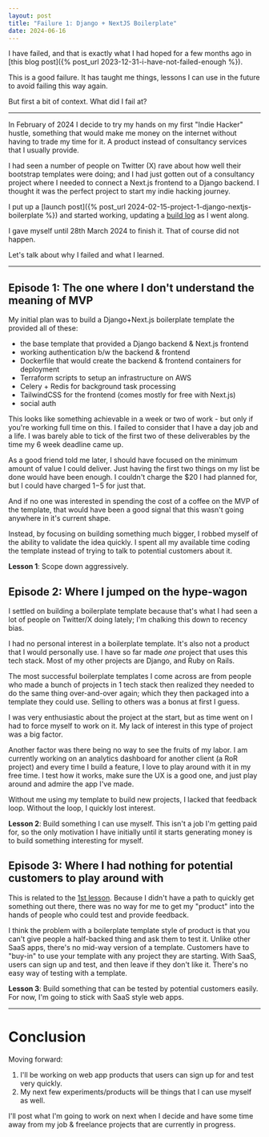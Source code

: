 ```yaml
---
layout: post
title: "Failure 1: Django + NextJS Boilerplate"
date: 2024-06-16
---
```

I have failed, and that is exactly what I had hoped for a few months ago in [this blog post]({% post_url 2023-12-31-i-have-not-failed-enough %}).

This is a good failure. It has taught me things, lessons I can use in the future to avoid failing this way again.

But first a bit of context. What did I fail at?

---

In February of 2024 I decide to try my hands on my first "Indie Hacker" hustle, something that would make me money on the internet without having to trade my time for it. A product instead of consultancy services that I usually provide.

I had seen a number of people on Twitter (X) rave about how well their bootstrap templates were doing; and I had just gotten out of a consultancy project where I needed to connect a Next.js frontend to a Django backend. I thought it was the perfect project to start my indie hacking journey.

I put up a [launch post]({% post_url 2024-02-15-project-1-django-nextjs-boilerplate %}) and started working, updating a [build log](/build_logs/project-1) as I went along.

I gave myself until 28th March 2024 to finish it. That of course did not happen.

Let's talk about why I failed and what I learned.

---

## Episode 1: The one where I don't understand the meaning of MVP

My initial plan was to build a Django+Next.js boilerplate template the provided all of these:
- the base template that provided a Django backend & Next.js frontend
- working authentication b/w the backend & frontend
- Dockerfile that would create the backend & frontend containers for deployment
- Terraform scripts to setup an infrastructure on AWS
- Celery + Redis for background task processing
- TailwindCSS for the frontend (comes mostly for free with Next.js)
- social auth

This looks like something achievable in a week or two of work - but only if you're working full time on this. I failed to consider that I have a day job and a life. I was barely able to tick of the first two of these deliverables by the time my 6 week deadline came up.

As a good friend told me later, I should have focused on the minimum amount of value I could deliver. Just having the first two things on my list be done would have been enough. I couldn't charge the $20 I had planned for, but I could have charged $1-$5 for just that.

And if no one was interested in spending the cost of a coffee on the MVP of the template, that would have been a good signal that this wasn't going anywhere in it's current shape.

Instead, by focusing on building something much bigger, I robbed myself of the ability to validate the idea quickly. I spent all my available time coding the template instead of trying to talk to potential customers about it.

**Lesson 1**: Scope down aggressively.

## Episode 2: Where I jumped on the hype-wagon

I settled on building a boilerplate template because that's what I had seen a lot of people on Twitter/X doing lately; I'm chalking this down to recency bias.

I had no personal interest in a boilerplate template. It's also not a product that I would personally use. I have so far made *one* project that uses this tech stack. Most of my other projects are Django, and Ruby on Rails.

The most successful boilerplate templates I come across are from people who made a bunch of projects in 1 tech stack then realized they needed to do the same thing over-and-over again; which they then packaged into a template they could use. Selling to others was a bonus at first I guess.

I was very enthusiastic about the project at the start, but as time went on I had to force myself to work on it. My lack of interest in this type of project was a big factor.

Another factor was there being no way to see the fruits of my labor. I am currently working on an analytics dashboard for another client (a RoR project) and every time I build a feature, I love to play around with it in my free time. I test how it works, make sure the UX is a good one, and just play around and admire the app I've made.

Without me using my template to build new projects, I lacked that feedback loop. Without the loop, I quickly lost interest.

**Lesson 2**: Build something I can use myself. This isn't a job I'm getting paid for, so the only motivation I have initially until it starts generating money is to build something interesting for myself.

## Episode 3: Where I had nothing for potential customers to play around with

This is related to the [1st lesson](#episode-1-the-one-where-i-dont-understand-the-meaning-of-mvp). Because I didn't have a path to quickly get something out there, there was no way for me to get my "product" into the hands of people who could test and provide feedback.

I think the problem with a boilerplate template style of product is that you can't give people a half-backed thing and ask them to test it. Unlike other SaaS apps, there's no mid-way version of a template. Customers have to "buy-in" to use your template with any project they are starting. With SaaS, users can sign up and test, and then leave if they don't like it. There's no easy way of testing with a template.

**Lesson 3**: Build something that can be tested by potential customers easily. For now, I'm going to stick with SaaS style web apps.

---

# Conclusion

Moving forward:

1. I'll be working on web app products that users can sign up for and test very quickly.
2. My next few experiments/products will be things that I can use myself as well.

I'll post what I'm going to work on next when I decide and have some time away from my job & freelance projects that are currently in progress.
